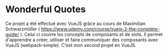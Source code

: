 # Wonderful Quotes
Ce projet a été effectué avec VueJS grâce au cours de  Maximilian Schwarzmüller ( https://www.udemy.com/course/vuejs-2-the-complete-guide/ ).
Celui ci couvre les concepts de composants et de slots. Il permet d'apprendre a créer, utiliser et faire communiquer des composants avec VueJS (webpack-simple).
C'est mon second projet en VueJS.
